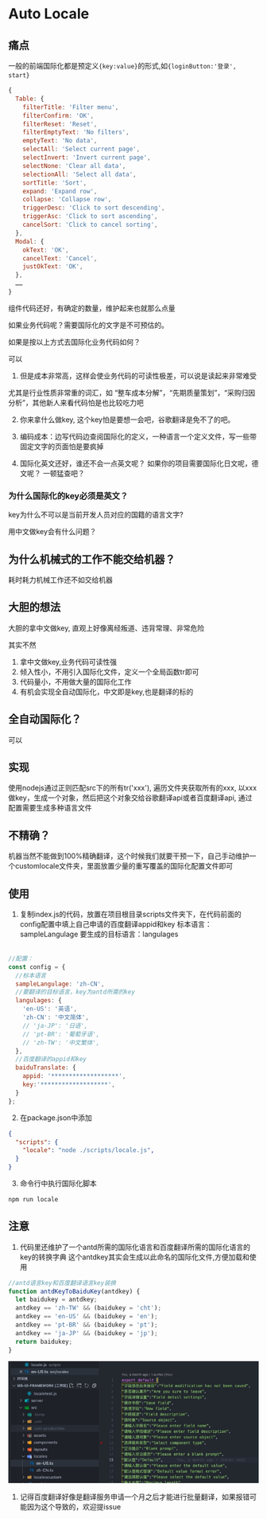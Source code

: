 # Auto Locale

## 痛点
一般的前端国际化都是预定义`{key:value}`的形式,如`{loginButton:'登录', start}`

```js
{
  Table: {
    filterTitle: 'Filter menu',
    filterConfirm: 'OK',
    filterReset: 'Reset',
    filterEmptyText: 'No filters',
    emptyText: 'No data',
    selectAll: 'Select current page',
    selectInvert: 'Invert current page',
    selectNone: 'Clear all data',
    selectionAll: 'Select all data',
    sortTitle: 'Sort',
    expand: 'Expand row',
    collapse: 'Collapse row',
    triggerDesc: 'Click to sort descending',
    triggerAsc: 'Click to sort ascending',
    cancelSort: 'Click to cancel sorting',
  },
  Modal: {
    okText: 'OK',
    cancelText: 'Cancel',
    justOkText: 'OK',
  },
  ……
}
```

组件代码还好，有确定的数量，维护起来也就那么点量

如果业务代码呢？需要国际化的文字是不可预估的。

如果是按以上方式去国际化业务代码如何？

可以

1. 但是成本非常高，这样会使业务代码的可读性极差，可以说是读起来非常难受

尤其是行业性质非常重的词汇，如 “整车成本分解”，“先期质量策划”，“采购归因分析”，其他新人来看代码怕是也比较吃力吧

2. 你来拿什么做key, 这个key怕是要想一会吧，谷歌翻译是免不了的吧。

3. 编码成本：边写代码边查阅国际化的定义，一种语言一个定义文件，写一些带固定文字的页面怕是要疯掉

4. 国际化英文还好，谁还不会一点英文呢？ 如果你的项目需要国际化日文呢，德文呢？ 一顿猛查吧？


### 为什么国际化的key必须是英文？
key为什么不可以是当前开发人员对应的国籍的语言文字?

用中文做key会有什么问题？


## 为什么机械式的工作不能交给机器？
耗时耗力机械工作还不如交给机器


## 大胆的想法

大胆的拿中文做key, 直观上好像离经叛道、违背常理、非常危险

其实不然

1. 拿中文做key,业务代码可读性强
2. 倾入性小，不用引入国际化文件，定义一个全局函数tr即可
3. 代码量小，不用做大量的国际化工作
4. 有机会实现全自动国际化，中文即是key,也是翻译的标的


## 全自动国际化？
可以

## 实现
使用nodejs通过正则匹配src下的所有tr('xxx'), 遍历文件夹获取所有的xxx, 以xxx做key，生成一个对象，然后把这个对象交给谷歌翻译api或者百度翻译api, 通过配置需要生成多种语言文件

## 不精确？
机器当然不能做到100%精确翻译，这个时候我们就要干预一下，自己手动维护一个customlocale文件夹，里面放置少量的重写覆盖的国际化配置文件即可

## 使用
1. 复制index.js的代码，放置在项目根目录scripts文件夹下，在代码前面的config配置中填上自己申请的百度翻译appid和key
标本语言：sampleLangulage
要生成的目标语言：langulages

```js

//配置：
const config = {
  //标本语言
  sampleLangulage: 'zh-CN',
  //要翻译的目标语言，key为antd所需的key
  langulages: {
    'en-US': '英语',
    'zh-CN': '中文简体',
    // 'ja-JP': '日语',
    // 'pt-BR': '葡萄牙语',
    // 'zh-TW': '中文繁体',
  },
  //百度翻译的appid和key
  baiduTranslate: {
    appid: '*******************',
    key:'*******************',
  }
};

```


2. 在package.json中添加

```json
{
  "scripts": {
    "locale": "node ./scripts/locale.js",
  }
}
```

3. 命令行中执行国际化脚本

```bash
npm run locale
```





## 注意
1. 代码里还维护了一个antd所需的国际化语言和百度翻译所需的国际化语言的key的转换字典
这个antdkey其实会生成以此命名的国际化文件,方便加载和使用
```js
//antd语言key和百度翻译语言key装换
function antdKeyToBaiduKey(antdkey) {
  let baidukey = antdkey;
  antdkey == 'zh-TW' && (baidukey = 'cht');
  antdkey == 'en-US' && (baidukey = 'en');
  antdkey == 'pt-BR' && (baidukey = 'pt');
  antdkey == 'ja-JP' && (baidukey = 'jp');
  return baidukey;
}
```
 

![snapshot](https://github.com/yuanguandong/auto-locale/blob/master/snapshot.png)



1. 记得百度翻译好像是翻译服务申请一个月之后才能进行批量翻译，如果报错可能因为这个导致的，欢迎提issue